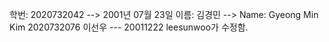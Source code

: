 학번: 2020732042 --> 2001년 07월 23일
이름: 김경민 --> Name: Gyeong Min Kim
2020732076 이선우 --- 20011222 leesunwoo가 수정함.
